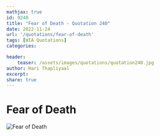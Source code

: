 ```yaml
---
mathjax: true
id: 9240
title: "Fear of Death - Quotation 240"
date: 2022-11-24
url: '/quotations/fear-of-death'
tags: [WIA Quotations] 
categories: 

header:
    teaser: /assets/images/quotations/quotation240.jpg
author: Hari Thapliyaal 
excerpt:
share: true 
---
```


# Fear of Death

![Fear of Death](/assets/images/quotations/quotation240.jpg)
